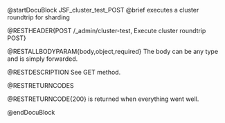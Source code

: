 
@startDocuBlock JSF_cluster_test_POST
@brief executes a cluster roundtrip for sharding

@RESTHEADER{POST /_admin/cluster-test, Execute cluster roundtrip POST}

@RESTALLBODYPARAM{body,object,required}
The body can be any type and is simply forwarded.

@RESTDESCRIPTION
See GET method.

@RESTRETURNCODES

@RESTRETURNCODE{200} is returned when everything went well.

@endDocuBlock

